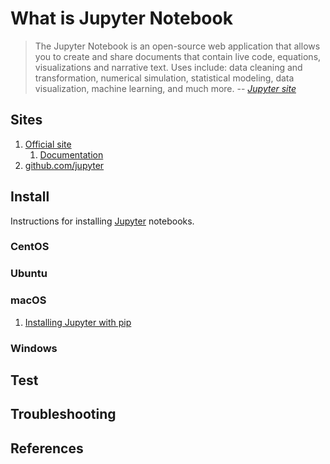 # What is Jupyter Notebook

> The Jupyter Notebook is an open-source web application
> that allows you to create and share documents that contain
> live code, equations, visualizations and narrative text.
> Uses include: data cleaning and transformation, numerical simulation,
> statistical modeling, data visualization, machine learning, and much more.
> -- *[Jupyter site](https://jupyter.org)*

## Sites

1. [Official site](https://jupyter.org)
    1. [Documentation](https://jupyter.org/documentation)
1. [github.com/jupyter](https://github.com/jupyter)

## Install

Instructions for installing [Jupyter](https://jupyter.org/) notebooks.

### CentOS

### Ubuntu

### macOS

1. [Installing Jupyter with pip](https://jupyter.org/install)

### Windows

## Test

## Troubleshooting

## References
